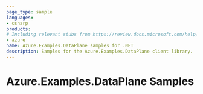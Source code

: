 ```yaml
---
page_type: sample
languages:
- csharp
products:
# Including relevant stubs from https://review.docs.microsoft.com/help/contribute/metadata-taxonomies#product
- azure
name: Azure.Examples.DataPlane samples for .NET
description: Samples for the Azure.Examples.DataPlane client library.
---
```


# Azure.Examples.DataPlane Samples

<!-- please refer to <https://github.com/Azure/azure-sdk-for-net/blob/main/sdk/template/Azure.Template/samples/README.md> to write sample readme. -->
